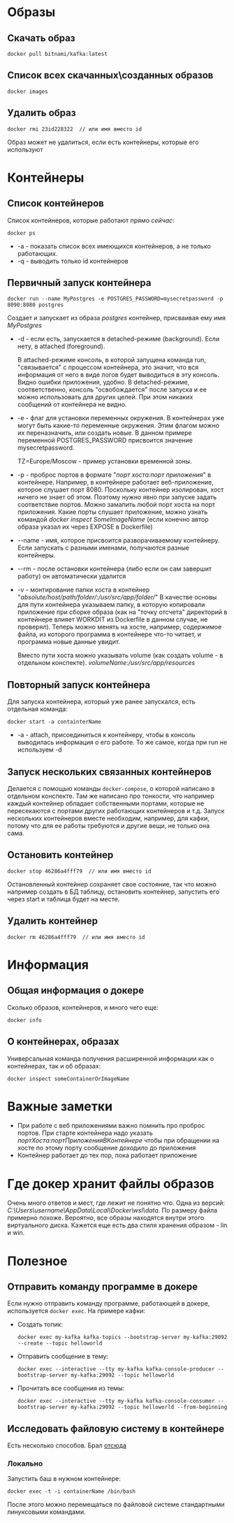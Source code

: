 

# Образы

## Скачать образ

```
docker pull bitnami/kafka:latest
```

## Список всех скачанных\созданных образов

```
docker images
```

## Удалить образ

```
docker rmi 23id228322  // или имя вместо id
```

Образ может не удалиться, если есть контейнеры, которые его используют

# Контейнеры

## Список контейнеров

Список контейнеров, которые работают прямо *сейчас*:

```
docker ps
```

* -a - показать список всех имеющихся контейнеров, а не только работающих.
* -q - выводить только id контейнеров

## Первичный запуск контейнера

````
docker run --name MyPostgres -e POSTGRES_PASSWORD=mysecretpassword -p 8090:8080 postgres
````

Создает и запускает из образа *postgres* контейнер, присваивая ему имя *MyPostgres*

* -d - если есть, запускается в detached-режиме (background). Если нету, в attached (foreground).

  В attached-режиме консоль, в которой запущена команда run, "связывается" с процессом контейнера, это значит, что вся информация от него в виде логов будет выводиться в эту консоль. Видно ошибки приложения, удобно. В detached-режиме, соответственно, консоль "освобождается" после запуска и ее можно использовать для других целей. При этом никаких сообщений от контейнера не видно.

* -e - флаг для установки переменных окружения. В контейнерах уже могут быть какие-то переменные окружения. Этим флагом можно их переназначить, или создать новые. В данном примере переменной POSTGRES_PASSWORD присвоится значение mysecretpassword.

  TZ=Europe/Moscow - пример установки временной зоны.

* -p - проброс портов в формате "*порт хоста:порт приложения*" в контейнере. Например, в контейнере работает веб-приложение, которое слушает порт 8080. Поскольку контейнер изолирован, хост ничего не знает об этом. Поэтому нужно явно при запуске задать соответствие портов. Можно замапить любой порт хоста на порт приложения. Какие порты слушает приложение, можно узнать командой *docker inspect SomeImageName* (если конечно автор образа указал их через EXPOSE в Dockerfile)

* --name - имя, которое присвоится разворачиваемому контейнеру. Если запускать с разными именами, получаются разные контейнеры.

* --rm - после остановки контейнера (либо если он сам завершит работу) он автоматически удалится

* -v - монтирование папки хоста в контейнер "*absolute/host/path/folder/:/usr/src/app/folder/*"  В качестве основы для пути контейнера указываем папку, в которую копировали приложение при сборке образа (как на "точку отсчета" директорий в контейнере влияет WORKDIT из Dockerfile в данном случае, не проверял). Теперь можно менять на хосте, например, содержимое файла, из которого программа в контейнере что-то читает, и программа новые данные увидит.

  Вместо пути хоста можно указывать volume (как создать volume - в отдельном конспекте). *volumeName:/usr/src/app/resources*

## Повторный запуск контейнера

Для запуска контейнера, который уже ранее запускался, есть отдельная команда:

```
docker start -a containterName
```

* -a - attach, присоединиться к контейнеру, чтобы в консоль выводилась информация о его работе. То же самое, когда при run не используем -d

## Запуск нескольких связанных контейнеров

Делается с помощью команды `docker-compose`, о которой написано в отдельном конспекте. Там же написано про тонкости, что например каждый контейнер обладает собственными портами, которые не пересекаются с портами других работающих контейнеров и т.д. Запуск нескольких контейнеров вместе необходим, например, для кафки, потому что для ее работы требуются и другие вещи, не только она сама.

## Остановить контейнер

```
docker stop 46286a4fff79  // или имя вместо id
```

Остановленный контейнер сохраняет свое состояние, так что можно например создать в БД таблицу, остановить контейнер, запустить его через start и таблица будет на месте.

## Удалить контейнер

```
docker rm 46286a4fff79  // или имя вместо id
```

# Информация

## Общая информация о докере

Сколько образов, контейнеров, и много чего еще:

```
docker info
```

## О контейнерах, образах

Универсальная команда получения расширенной информации как о контейнерах, так и об образах:

```
docker inspect someContainerOrImageName
```



# Важные заметки

* При работе с веб приложениями важно помнить про проброс портов. При старте контейнера надо указать *портХоста:портПриложенияВКонтейнере* чтобы при обращении на хосте по этому порту сообщение доходило до приложения
* Контейнер работает до тех пор, пока работает приложение

# Где докер хранит файлы образов

Очень много ответов и мест, где лежит не понятно что. Одна из версий: *C:\Users\username\AppData\Local\Docker\wsl\data*. По размеру файла примерно похоже. Вероятно, все образы находятся внутри этого виртуального диска. Кажется еще есть два стиля хранения образом - lin и win.

# Полезное

## Отправить команду программе в докере

Если нужно отправить команду программе, работающей в докере, используется `docker exec`. На примере кафки:

* Создать топик:

  ```
  docker exec my-kafka kafka-topics --bootstrap-server my-kafka:29092 --create --topic helloworld
  ```

* Отправить сообщение в тему:

  ```
  docker exec --interactive --tty my-kafka kafka-console-producer --bootstrap-server my-kafka:29092 --topic helloworld
  ```

* Прочитать все сообщения из темы:

  ```
  docker exec --interactive --tty my-kafka kafka-console-consumer --bootstrap-server my-kafka:29092 --topic helloworld --from-beginning
  ```

## Исследовать файловую систему в контейнере

Есть несколько способов. Брал [отсюда](https://stackoverflow.com/questions/20813486/exploring-docker-containers-file-system)

### Локально

Запустить баш в нужном контейнере:

```
docker exec -t -i containerName /bin/bash
```

После этого можно перемещаться по файловой системе стандартными линуксовыми командами.
